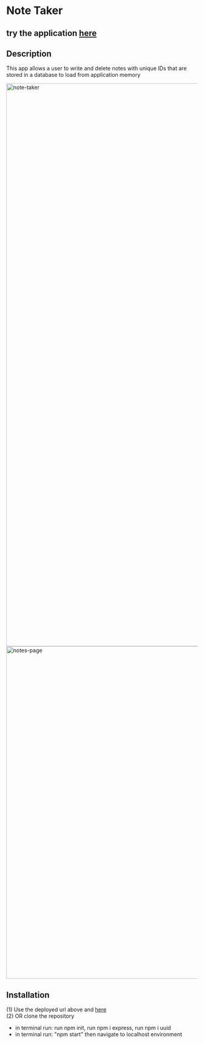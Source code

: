 # Note Taker 
## try the application [here](https://note-taker-kj.herokuapp.com/)
## Description
This app allows a user to write and delete notes with unique IDs that are stored in a database to load from application memory

<img width="1478" alt="note-taker" src="https://user-images.githubusercontent.com/91970214/154183208-366e6ac7-0612-4646-88f7-0b1465bea41d.png">
<img width="873" alt="notes-page" src="https://user-images.githubusercontent.com/91970214/154183212-625c4937-62f7-49ba-9736-cd060b4ea804.png">

## Installation 
(1) Use the deployed url above and [here](https://note-taker-kj.herokuapp.com/)
<br> (2) OR clone the repository
  - in terminal run: run npm init, run npm i express, run npm i uuid
  - in terminal run: "npm start" then navigate to localhost environment 
